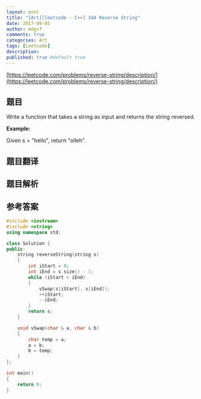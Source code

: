 ```yaml
---
layout: post
title: "[Art][leetcode - C++] 344 Reverse String"
date: 2017-09-05
author: mdgsf
comments: true
categories: Art
tags: [Leetcode]
description:
published: true #default true
---
```


[https://leetcode.com/problems/reverse-string/description/](https://leetcode.com/problems/reverse-string/description/)

## 题目

Write a function that takes a string as input and returns the string reversed.

**Example:**

Given s = "hello", return "olleh". 

## 题目翻译

## 题目解析

## 参考答案

```c++
#include <iostream>
#include <string>
using namespace std;

class Solution {
public:
	string reverseString(string s) 
	{
		int iStart = 0;
		int iEnd = s.size() - 1;
		while (iStart < iEnd)
		{
			vSwap(s[iStart], s[iEnd]);
			++iStart;
			--iEnd;
		}
		return s;
	}

	void vSwap(char & a, char & b)
	{
		char temp = a;
		a = b; 
		b = temp;
	}
};

int main()
{
	return 0;
}
```
